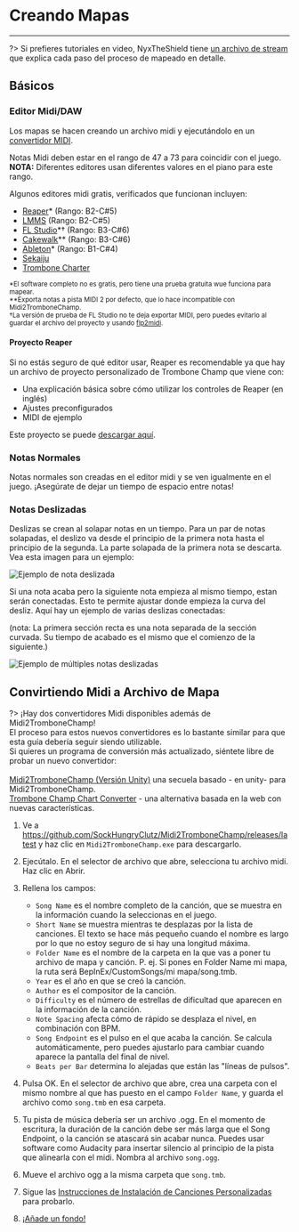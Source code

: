 # Creando Mapas
---

?> Si prefieres tutoriales en video, NyxTheShield tiene [un archivo de stream](https://www.youtube.com/watch?v=ig27SlJveGs) que explica cada paso del proceso de mapeado en detalle.

## Básicos
### Editor Midi/DAW
Los mapas se hacen creando un archivo midi y ejecutándolo en un [convertidor MIDI](#converting-midi-to-map-file).

Notas Midi deben estar en el rango de 47 a 73 para coincidir con el juego.<br>**NOTA:** Diferentes editores usan diferentes valores en el piano para este rango.

Algunos editores midi gratis, verificados que funcionan incluyen:
- [Reaper](https://www.reaper.fm/download.php)* (Rango: B2-C#5)
- [LMMS](https://lmms.io/download#windows) (Rango: B2-C#5)
- [FL Studio](https://www.image-line.com/fl-studio-download/)*† (Rango: B3-C#6)
- [Cakewalk](https://www.bandlab.com/products/cakewalk)** (Rango: B3-C#6)
- [Ableton](https://www.ableton.com/en/trial/)* (Rango: B1-C#4)
- [Sekaiju](http://openmidiproject.osdn.jp/Sekaiju_en.html)
- [Trombone Charter](https://github.com/towai/TromboneCharter/releases/latest)

<sub>*El software completo no es gratis, pero tiene una prueba gratuita wue funciona para mapear.</sub><br> <sub>**Exporta notas a pista MIDI 2 por defecto, que lo hace incompatible con Midi2TromboneChamp.</sub><br> <sub>†La versión de prueba de FL Studio no te deja exportar MIDI, pero puedes evitarlo al guardar el archivo del proyecto y usando <a href="https://github.com/Kaydax/flp2midi/releases/latest">flp2midi</a>.</p>

<h4 spaces-before="0">
  Proyecto Reaper
</h4>

<p spaces-before="0">
  Si no estás seguro de qué editor usar, Reaper es recomendable ya que hay un archivo de proyecto personalizado de Trombone Champ que viene con:
</p>

<ul>
  <li>
    Una explicación básica sobre cómo utilizar los controles de Reaper (en inglés)
  </li>
  <li>
    Ajustes preconfigurados
  </li>
  <li>
    MIDI de ejemplo
  </li>
</ul>

<p spaces-before="0">
  Este proyecto se puede <a href="https://trombone.wiki/docs/files/REAPER_Trombone_Champ_Charting_Template.zip">descargar aquí</a>.
</p>

<h3 spaces-before="0">
  Notas Normales
</h3>

<p spaces-before="0">
  Notas normales son creadas en el editor midi y se ven igualmente en el juego. ¡Asegúrate de dejar un tiempo de espacio entre notas!
</p>

<h3 spaces-before="0">
  Notas Deslizadas
</h3>

<p spaces-before="0">
  Deslizas se crean al solapar notas en un tiempo. Para un par de notas solapadas, el deslizo va desde el principio de la primera nota hasta el principio de la segunda. La parte solapada de la primera nota se descarta. Vea esta imagen para un ejemplo:
</p>

<p spaces-before="0">
  <img src="../docs/files/slide1.png" alt="Ejemplo de nota deslizada" />
</p>

<p spaces-before="0">
  Si una nota acaba pero la siguiente nota empieza al mismo tiempo, estan serán conectadas. Esto te permite ajustar donde empieza la curva del desliz. Aquí hay un ejemplo de varias deslizas conectadas:
</p>

<p spaces-before="0">
  (nota: La primera sección recta es una nota separada de la sección curvada. Su tiempo de acabado es el mismo que el comienzo de la siguiente.)
</p>

<p spaces-before="0">
  <img src="../docs/files/slide2.png" alt="Ejemplo de múltiples notas deslizadas" />
</p>

<h2 spaces-before="0">
  Convirtiendo Midi a Archivo de Mapa
</h2>

<p spaces-before="0">
  ?> ¡Hay dos convertidores Midi disponibles además de Midi2TromboneChamp! <br>El proceso para estos nuevos convertidores es lo bastante similar para que esta guía debería seguir siendo utilizable. <br>Si quieres un programa de conversión más actualizado, siéntete libre de probar un nuevo convertidor: <br><br><a href="https://nyxtheshield.github.io/Midi2TromboneChamp/">Midi2TromboneChamp (Versión Unity)</a> una secuela basado - en unity- para Midi2TromboneChamp. <br><a href="https://rshieldsprojects.github.io/projects/tccc/">Trombone Champ Chart Converter</a> - una alternativa basada en la web con nuevas características.
</p>

<ol start="1">
  <li>
    <p spaces-before="0">
      Ve a <a href="https://github.com/SockHungryClutz/Midi2TromboneChamp/releases/latest" x-nc="1">https://github.com/SockHungryClutz/Midi2TromboneChamp/releases/latest</a> y haz clic en <code>Midi2TromboneChamp.exe</code> para descargarlo.
    </p>
  </li>
  
  <li>
    <p spaces-before="0">
      Ejecútalo. En el selector de archivo que abre, selecciona tu archivo midi. Haz clic en Abrir.
    </p>
  </li>
  
  <li>
    <p spaces-before="0">
      Rellena los campos:
    </p>
    <ul>
      <li>
        <code>Song Name</code> es el nombre completo de la canción, que se muestra en la información cuando la seleccionas en el juego.
      </li>
      <li>
        <code>Short Name</code> se muestra mientras te desplazas por la lista de canciones. El texto se hace más pequeño cuando el nombre es largo por lo que no estoy seguro de si hay una longitud máxima.
      </li>
      <li>
        <code>Folder Name</code> es el nombre de la carpeta en la que vas a poner tu archivo de mapa y canción. P. ej. Si pones en Folder Name mi mapa, la ruta será BepInEx/CustomSongs/mi mapa/song.tmb.
      </li>
      <li>
        <code>Year</code> es el año en que se creó la canción.
      </li>
      <li>
        <code>Author</code> es el compositor de la canción.
      </li>
      <li>
        <code>Difficulty</code> es el número de estrellas de dificultad que aparecen en la información de la canción.
      </li>
      <li>
        <code>Note Spacing</code> afecta cómo de rápido se desplaza el nivel, en combinación con BPM.
      </li>
      <li>
        <code>Song Endpoint</code> es el pulso en el que acaba la canción. Se calcula automáticamente, pero puedes ajustarlo para cambiar cuando aparece la pantalla del final de nivel.
      </li>
      <li>
        <code>Beats per Bar</code> determina lo alejadas que están las "líneas de pulsos".
      </li>
    </ul>
  </li>
  
  <li>
    <p spaces-before="0">
      Pulsa OK. En el selector de archivo que abre, crea una carpeta con el mismo nombre al que has puesto en el campo <code>Folder Name</code>, y guarda el archivo como <code>song.tmb</code> en esa carpeta.
    </p>
  </li>
  
  <li>
    <p spaces-before="0">
      Tu pista de música debería ser un archivo .ogg. En el momento de escritura, la duración de la canción debe ser más larga que el Song Endpoint, o la canción se atascará sin acabar nunca. Puedes usar software como Audacity para insertar silencio al principio de la pista que alinearla con el midi. Nombra al archivo <code>song.ogg</code>.
    </p>
  </li>
  
  <li>
    <p spaces-before="0">
      Mueve el archivo ogg a la misma carpeta que <code>song.tmb</code>.
    </p>
  </li>
  
  <li>
    <p spaces-before="0">
      Sigue las <a href="installing-songs">Instrucciones de Instalación de Canciones Personalizadas</a> para probarlo.
    </p>
  </li>
  
  <li>
    <p spaces-before="0">
      <a href="chart-backgrounds">¡Añade un fondo!</a>
    </p>
  </li>
</ol>
